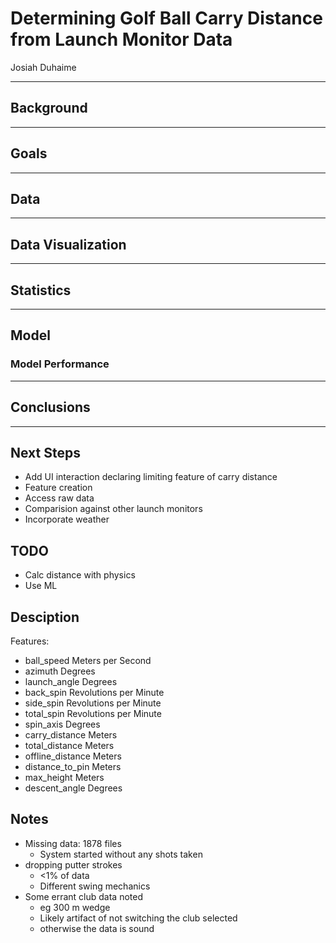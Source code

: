 # Determining Golf Ball Carry Distance from Launch Monitor Data

Josiah Duhaime

---

## Background

---

## Goals

---

## Data

---

## Data Visualization

---

## Statistics

---

## Model

### Model Performance

---

## Conclusions

---

## Next Steps

* Add UI interaction declaring limiting feature of carry distance
* Feature creation
* Access raw data
* Comparision against other launch monitors
* Incorporate weather


## TODO

* Calc distance with physics
* Use ML

## Desciption

Features:

* ball_speed          Meters per Second
* azimuth             Degrees
* launch_angle        Degrees
* back_spin           Revolutions per Minute
* side_spin           Revolutions per Minute
* total_spin          Revolutions per Minute
* spin_axis           Degrees
* carry_distance      Meters
* total_distance      Meters
* offline_distance    Meters
* distance_to_pin     Meters
* max_height          Meters
* descent_angle       Degrees

## Notes

* Missing data: 1878 files
    * System started without any shots taken
* dropping putter strokes
    * <1% of data
    * Different swing mechanics
* Some errant club data noted
    * eg 300 m wedge
    * Likely artifact of not switching the club selected
    * otherwise the data is sound
